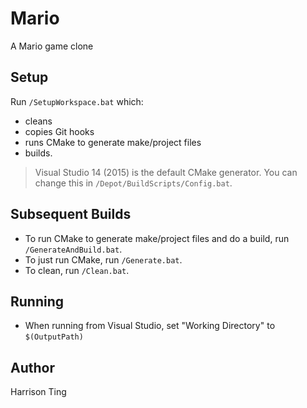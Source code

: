 Mario
=====
A Mario game clone

Setup
-----
Run `/SetupWorkspace.bat` which:
* cleans
* copies Git hooks
* runs CMake to generate make/project files
* builds.

> Visual Studio 14 (2015) is the default CMake generator.  You can change this in `/Depot/BuildScripts/Config.bat`.

Subsequent Builds
-----------------
* To run CMake to generate make/project files and do a build, run `/GenerateAndBuild.bat`.
* To just run CMake, run `/Generate.bat`.
* To clean, run `/Clean.bat`.

Running
--------------------
* When running from Visual Studio, set "Working Directory" to ```$(OutputPath)```

Author
------
Harrison Ting
